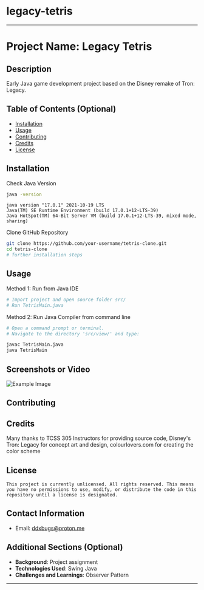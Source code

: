 # legacy-tetris

---

# Project Name: Legacy Tetris

## Description
Early Java game development project based on the Disney remake of Tron: Legacy.



## Table of Contents (Optional)

- [Installation](#installation)
- [Usage](#usage)
- [Contributing](#contributing)
- [Credits](#credits)
- [License](#license)

## Installation
Check Java Version

```bash
java -version
```
```plaintext
java version "17.0.1" 2021-10-19 LTS
Java(TM) SE Runtime Environment (build 17.0.1+12-LTS-39)
Java HotSpot(TM) 64-Bit Server VM (build 17.0.1+12-LTS-39, mixed mode, sharing)
```
Clone GitHub Repository

```bash
git clone https://github.com/your-username/tetris-clone.git
cd tetris-clone
# further installation steps
```

## Usage

Method 1: Run from Java IDE

```bash
# Import project and open source folder src/
# Run TetrisMain.java
```

Method 2: Run Java Compiler from command line

```bash
# Open a command prompt or terminal.
# Navigate to the directory 'src/view/' and type:

javac TetrisMain.java
java TetrisMain

```

## Screenshots or Video
![Example Image](images/example.jpg "Example Image")

## Contributing

## Credits
Many thanks to TCSS 305 Instructors for providing source code, Disney's Tron: Legacy for concept art and design, colourlovers.com for creating the color scheme

## License

```plaintext
This project is currently unlicensed. All rights reserved. This means you have no permissions to use, modify, or distribute the code in this repository until a license is designated.
```

## Contact Information
- Email: ddxbugs@proton.me

## Additional Sections (Optional)
- **Background**: Project assignment
- **Technologies Used**: Swing Java
- **Challenges and Learnings**: Observer Pattern

---